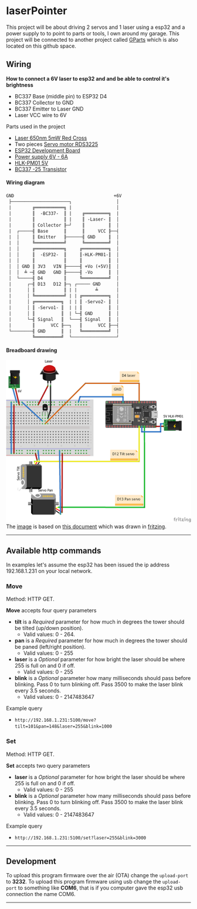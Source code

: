 # laserPointer

This project will be about driving 2 servos and 1 laser using a esp32 and a power supply to to point to parts or tools, I own around my garage. This project will be connected to another project called [GParts](https://github.com/guttih/gparts) which is also located on this github space.

## Wiring

__How to connect a 6V laser to esp32 and and be able to control it's brightness__
 - BC337 Base (middle pin) to ESP32 D4
 - BC337 Collector to GND
 - BC337 Emitter to Laser GND 
 - Laser VCC wire to 6V

 
Parts used in the project
 - [Laser 650nm 5mW Red Cross]
 - Two pieces [Servo motor RDS3225]
 - [ESP32 Development Board ]
 - [Power supply 6V - 6A]
 - [HLK-PM01 5V]
 - [BC337 -25 Transistor]

#### Wiring diagram
```
GND                                      +6V
 ├──────────────────────┐                 │
 |        ╔═══════════╗ |                 │
 |        ║  -BC337-  ║ |    ╔═════════╗  |
 |        ║           ║ |    ║ -Laser- ║  │
 |        ║ Collector ╟─┘    ║         ║  │
 |  ┌─────╢ Base      ║      ║     VCC ╟──┤
 |  │     ║ Emitter   ╟──────╢ GND     ║  │
 |  │     ╚═══════════╝      ╚═════════╝  │
 |  │     ╔═══════════╗     ╔══════════╗  │
 │  │     ║  -ESP32-  ║     ║-HLK-PM01-║  │
 |  │     ║           ║     ║          ║  │
 │  │ GND ║ 3V3   VIN ╟─────╢ +Vo (+5V)║  │
 │  │  ╧ ─╢ GND   GND ╟─────╢ -Vo      ║  │
 │  └─────╢ D4        ║     ╚══════════╝  │
 |      ┌─╢ D13   D12 ╟─┐ ┌───── GND      │
 |      │ ║           ║ | |       ╧       │
 |      │ ╚═══════════╝ | | ╔══════════╗  │
 |      │ ╔══════════╗  | | ║ -Servo2- ║  │
 |      │ ║ -Servo1- ║  | | ║          ║  │
 |      │ ║          ║  | └─╢ GND      ║  │
 |      └─╢ Signal   ║  └───╢ Signal   ║  │
 |        ║      VCC ╟──┐   ║      VCC ╟──┤
 └────────╢ GND      ║  |   ╚══════════╝  │
          ╚══════════╝  └─────────────────┘
```

#### Breadboard drawing

![Wiring on a breadboard](docs/wiringLaserPointer.png)
The [image](docs/wiringLaserPointer.png) is based on 
[this document](docs/wiringLaserPointer.fzz) which was drawn in 
[fritzing](https://fritzing.org).

--------------------------------------------------------------------------------
## Available http commands

In examples let's assume the esp32 has been issued the ip address 192.168.1.231
on your local network.
### Move
Method: HTTP GET.


__Move__ accepts four query parameters
 - __tilt__ is a _Required_ parameter for how much in degrees the tower should
    be tilted (up/down position).
    - Valid values: 0 - 264.
 - __pan__ is a _Required_ parameter for how much in degrees the tower should
    be paned (left/right position).
    - Valid values: 0 - 255
 - __laser__ is a _Optional_ parameter for how bright the laser should be where
    255 is full on and 0 if off.
    - Valid values: 0 - 255 
 - __blink__ is a _Optional_ parameter how many milliseconds should pass before
    blinking.  Pass 0 to turn blinking off. Pass 3500 to make the laser blink
    every 3.5 seconds.
    - Valid values:  0 - 2147483647

Example query
  - `http://192.168.1.231:5100/move?tilt=101&pan=148&laser=255&blink=1000`


### Set
Method: HTTP GET.


__Set__ accepts two query parameters
 - __laser__ is a _Optional_ parameter for how bright the laser should be where
    255 is full on and 0 if off.
    - Valid values: 0 - 255 
 - __blink__ is a _Optional_ parameter how many milliseconds should pass before
    blinking.  Pass 0 to turn blinking off. Pass 3500 to make the laser blink
    every 3.5 seconds.
    - Valid values:  0 - 2147483647

Example query
  - `http://192.168.1.231:5100/set?laser=255&blink=3000`
--------------------------------------------------------------------------------
## Development

To upload this program firmware over the air (OTA) change the `upload-port` to **3232**.  To upload this program firmware using usb change the `upload-port` to something like **COM6**, that is if you computer gave the esp32 usb connection the name COM6.

 

 -------------------------------------------------------------------------------

 [Laser 650nm 5mW Red Cross]:https://www.aliexpress.com/item/32870666247.html?spm=a2g0s.12269583.0.0.7be313f4OIyWvS
 [Servo motor RDS3225]:https://www.aliexpress.com/item/4000943153775.html?spm=a2g0s.12269583.0.0.701745b71zAQGI
 [ESP32 Development Board]:https://www.aliexpress.com/item/32839311668.html?spm=a2g0s.9042311.0.0.27424c4dYD8HnK
[Power supply 6V - 6A]:https://www.aliexpress.com/item/4000102102421.html?spm=a2g0s.12269583.0.0.4f644eccTkOI4c
[HLK-PM01 5V]:https://www.aliexpress.com/item/32504127465.html?spm=a2g0s.9042311.0.0.27424c4dOggB1n
[BC337 -25 Transistor]:https://www.aliexpress.com/item/32695375311.html?spm=a2g0o.productlist.0.0.5cec1feege9pS5&algo_pvid=b4308ab3-09f9-4f89-8457-5588164ae41f&algo_expid=b4308ab3-09f9-4f89-8457-5588164ae41f-0&btsid=0b0a556e16214673889264737ee796&ws_ab_test=searchweb0_0,searchweb201602_,searchweb201603_